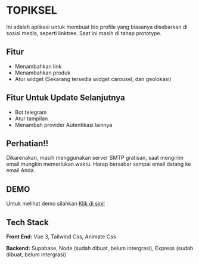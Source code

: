 
# TOPIKSEL

Ini adalah aplikasi untuk membuat bio profile yang biasanya disebarkan di sosial media, seperti linktree. Saat ini masih di tahap prototype.


## Fitur

- Menambahkan link
- Menambahkan produk
- Atur widget (Sekarang tersedia widget carousel, dan geolokasi)

## Fitur Untuk Update Selanjutnya

- Bot telegram
- Atur tampilan
- Menambah provider Autentikasi lainnya

## Perhatian!!

Dikarenakan, masih menggunakan server SMTP gratisan, saat mengirim email mungkin memerlukan waktu. Harap bersabar sampai email datang ke email Anda.

## DEMO

Untuk melihat demo silahkan [Klik di sini!](https://koneksi-edu.pages.dev/)

## Tech Stack

**Front End:** Vue 3, Tailwind Css, Animate Css

**Backend:** Supabase, Node (sudah dibuat, belum intergrasi), Express (sudah dibuat, belum intergrasi)